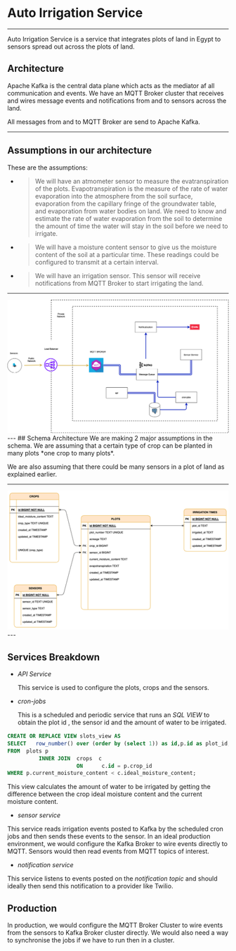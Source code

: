 # Auto Irrigation Service

----

Auto Irrigation Service is a service that integrates plots of land in Egypt to sensors spread out across the plots of land.


## Architecture

Apache Kafka is the central data plane which acts as the mediator af all communication and events. We have an MQTT Broker cluster
that receives and wires message events and notifications from and to sensors across the land. 

All messages from and to MQTT Broker are send to Apache Kafka. 

----

## Assumptions in our architecture
These are the assumptions:
- > We will have an atmometer sensor to measure the evatranspiration of the plots. Evapotranspiration is the measure of the rate of water evaporation into the atmosphere from the soil surface, evaporation from the capillary fringe of the groundwater table, and evaporation from water bodies on land. We need to know and estimate the rate of water evaporation from the soil to determine the amount of time the water will stay in the soil before we need to irrigate.
- > We will have a moisture content sensor to give us the moisture content of the soil at a particular time. These readings could be configured to transmit at a certain interval.
- > We will have an irrigation sensor. This sensor will receive notifications from MQTT Broker to start irrigating the land.
  

---

<img src="https://github.com/fadhilijuma/auto-irrigation-service/raw/main/drawio.png" >
---
## Schema Architecture
We are making 2 major assumptions in the schema. We are assuming that a certain type of crop can be planted in many plots *one crop to many plots*.

We are also assuming that there could be many sensors in a plot of land as explained earlier. 

---

<img src="https://github.com/fadhilijuma/auto-irrigation-service/raw/main/schema.png" >
---

## Services Breakdown 
- *API Service*


  This service is used to configure the plots, crops and the sensors.


- *cron-jobs*


  This is a scheduled and periodic service that runs an *SQL VIEW* to obtain the plot id , the sensor id and the amount of water to be irrigated. 
  
```sql
CREATE OR REPLACE VIEW slots_view AS
SELECT   row_number() over (order by (select 1)) as id,p.id as plot_id, sensor_id, (cast(c.ideal_moisture_content as int) - cast(p.current_moisture_content as int)) as volume
FROM  plots p
          INNER JOIN  crops  c
                      ON      c.id = p.crop_id
WHERE p.current_moisture_content < c.ideal_moisture_content;
```
This view calculates the amount of water to be irrigated by getting the difference between the crop ideal moisture content and the current moisture content.


- *sensor service*

This service reads irrigation events posted to Kafka by the scheduled cron jobs and then sends these events to the sensor. In an ideal production environment, we would configure the Kafka Broker to wire events directly to MQTT. Sensors would then read events from MQTT topics of interest.


- *notification service*

This service listens to events posted on the *notification topic* and should ideally then send this notification to a provider like Twilio.


## Production

In production, we would configure the MQTT Broker Cluster to wire events from the sensors to Kafka Broker cluster directly. We would also need a way to synchronise the jobs if we have to run then in a cluster. 